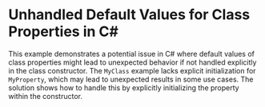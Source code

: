 # Unhandled Default Values for Class Properties in C# 
This example demonstrates a potential issue in C# where default values of class properties might lead to unexpected behavior if not handled explicitly in the class constructor.  The `MyClass` example lacks explicit initialization for `MyProperty`, which may lead to unexpected results in some use cases. The solution shows how to handle this by explicitly initializing the property within the constructor.